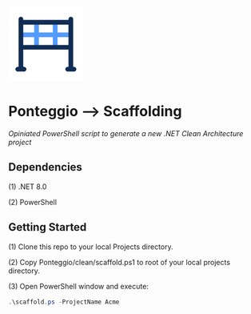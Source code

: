 <a href="https://github.com/YenkoTools/Ponteggio/">
    <img alt="Ponteggio" src="https://github.com/YenkoTools/Ponteggio/blob/main/ponteggio.png"
    width="150" height="150">
</a>

# Ponteggio --> Scaffolding

_Opiniated PowerShell script to generate a new .NET Clean Architecture project_

## Dependencies

(1) .NET 8.0

(2) PowerShell

## Getting Started

(1) Clone this repo to your local Projects directory.

(2) Copy Ponteggio/clean/scaffold.ps1 to root of your local projects directory.

(3) Open PowerShell window and execute:

```PowerShell
.\scaffold.ps -ProjectName Acme
```




